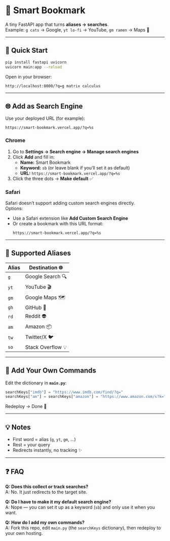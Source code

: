 # 🔖 Smart Bookmark

A tiny FastAPI app that turns **aliases → searches**.  
Example: `g cats` → Google, `yt lo-fi` → YouTube, `gm ramen` → Maps 🍜

---

## 🚀 Quick Start

```bash
pip install fastapi uvicorn
uvicorn main:app --reload
```

Open in your browser:

```
http://localhost:8000/?q=g matrix calculus
```

---

## 🌐 Add as Search Engine

Use your deployed URL (for example):

```
https://smart-bookmark.vercel.app/?q=%s
```

### Chrome
1. Go to **Settings → Search engine → Manage search engines**
2. Click **Add** and fill in:
   - **Name:** Smart Bookmark  
   - **Keyword:** `sb` (or leave blank if you’ll set it as default)  
   - **URL:** `https://smart-bookmark.vercel.app/?q=%s`
3. Click the three dots → **Make default** ✅

### Safari
Safari doesn’t support adding custom search engines directly.  
Options:  
- Use a Safari extension like **Add Custom Search Engine**  
- Or create a bookmark with this URL format:  
  ```
  https://smart-bookmark.vercel.app/?q=%s
  ```
---

## 🧩 Supported Aliases

| Alias | Destination 🌐 |
|-------|----------------|
| `g`   | Google Search 🔍 |
| `yt`  | YouTube 🎬 |
| `gm`  | Google Maps 🗺️ |
| `gh`  | GitHub 🐙 |
| `rd`  | Reddit 👽 |
| `am`  | Amazon 📦 |
| `tw`  | Twitter/X 🐦 |
| `so`  | Stack Overflow 💡 |

---

## 🔧 Add Your Own Commands

Edit the dictionary in **`main.py`**:

```python
searchKeys["imdb"] = "https://www.imdb.com/find/?q="
searchKeys["am"] = searchKeys["amazon"] = "https://www.amazon.com/s?k="
```

Redeploy → Done 🎉

---

## 💡 Notes

- First word = alias (`g`, `yt`, `gm`, …)  
- Rest = your query  
- Redirects instantly, no tracking ✨  

---

## ❓ FAQ

**Q: Does this collect or track searches?**  
A: No. It just redirects to the target site.  

**Q: Do I have to make it my default search engine?**  
A: Nope — you can set it up as a keyword (`sb`) and only use it when you want.  

**Q: How do I add my own commands?**  
A: Fork this repo, edit `main.py` (the `searchKeys` dictionary), then redeploy to your own hosting.
